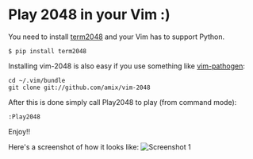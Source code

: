 Play 2048 in your Vim :)
========================

You need to install [term2048](https://github.com/bfontaine/term2048) and your Vim has to support Python.

    $ pip install term2048

Installing vim-2048 is also easy if you use something like [vim-pathogen](https://github.com/tpope/vim-pathogen):

    cd ~/.vim/bundle
    git clone git://github.com/amix/vim-2048

After this is done simply call Play2048 to play (from command mode):

    :Play2048
    
Enjoy!!


Here's a screenshot of how it looks like:
![Screenshot 1](https://d2dq6e731uoz0t.cloudfront.net/ee9411fbd237adcc19127afe95b2423b/as/vim-2048.png)
